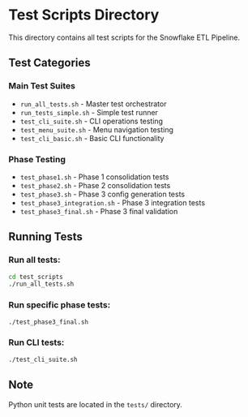# Test Scripts Directory

This directory contains all test scripts for the Snowflake ETL Pipeline.

## Test Categories

### Main Test Suites
- `run_all_tests.sh` - Master test orchestrator
- `run_tests_simple.sh` - Simple test runner
- `test_cli_suite.sh` - CLI operations testing
- `test_menu_suite.sh` - Menu navigation testing
- `test_cli_basic.sh` - Basic CLI functionality

### Phase Testing
- `test_phase1.sh` - Phase 1 consolidation tests
- `test_phase2.sh` - Phase 2 consolidation tests
- `test_phase3.sh` - Phase 3 config generation tests
- `test_phase3_integration.sh` - Phase 3 integration tests
- `test_phase3_final.sh` - Phase 3 final validation

## Running Tests

### Run all tests:
```bash
cd test_scripts
./run_all_tests.sh
```

### Run specific phase tests:
```bash
./test_phase3_final.sh
```

### Run CLI tests:
```bash
./test_cli_suite.sh
```

## Note
Python unit tests are located in the `tests/` directory.